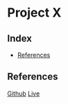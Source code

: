 # Project X
## Index
- [References](#References)
## References
[Github](https://github.com/parogo72/Proyect-X)
[Live](https://my-proyect-x.herokuapp.com)